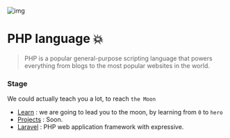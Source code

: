 ![img](https://raw.githubusercontent.com/DevIA3kl/other/master/more/php_ico.png)

# PHP language 💥

>PHP is a popular general-purpose scripting language that powers everything from blogs to the most popular websites in the world.


### Stage
We could actually teach you a lot, to reach `the Moon`

- [Learn](./learn) : we are going to lead you to the moon, by learning from `0` to `hero`
- [Projects](./projects) : Soon.
- [Laravel](./projects) : PHP web application framework with expressive.
